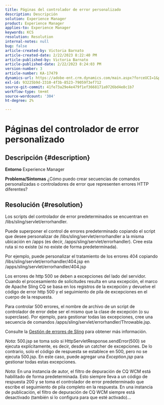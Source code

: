 ```yaml
---
title: Páginas del controlador de error personalizado
description: Descripción
solution: Experience Manager
product: Experience Manager
applies-to: Experience Manager
keywords: KCS
resolution: Resolution
internal-notes: null
bug: false
article-created-by: Victoria Barnato
article-created-date: 2/22/2023 8:22:40 PM
article-published-by: Victoria Barnato
article-published-date: 2/22/2023 8:24:03 PM
version-number: 3
article-number: KA-17479
dynamics-url: https://adobe-ent.crm.dynamics.com/main.aspx?forceUCI=1&pagetype=entityrecord&etn=knowledgearticle&id=8df423a3-eeb2-ed11-83fe-6045bd0067ea
exl-id: 93225b9d-2310-4f3b-8523-79059f3ef712
source-git-commit: 41fe73a29e4e479f1ef3668171a9726bd4e8c1b7
workflow-type: tm+mt
source-wordcount: '304'
ht-degree: 2%

---
```


# Páginas del controlador de error personalizado

## Descripción {#description}

<b>Entorno</b>
Experience Manager


<b>Problema/Síntomas</b>
¿Cómo puedo crear secuencias de comandos personalizadas o controladores de error que representen errores HTTP diferentes?


## Resolución {#resolution}


Los scripts del controlador de error predeterminados se encuentran en /libs/sling/servlet/errorhandler.

Puede superponer el control de errores predeterminado copiando el script que desee personalizar de /libs/sling/servlet/errorhandler a la misma ubicación en /apps (es decir, /apps/sling/servlet/errorhandler). Cree esta ruta si no existe (si no existe de forma predeterminada).

Por ejemplo, puede personalizar el tratamiento de los errores 404 copiando /libs/sling/servlet/errorhandler/404.jsp en /apps/sling/servlet/errorhandler/404.jsp

Los errores de http 500 se deben a excepciones del lado del servidor. Cuando el procesamiento de solicitudes resulta en una excepción, el marco de Apache Sling CQ se basa en los registros de la excepción y devuelve el código de error http 500 y el seguimiento de pila de excepciones en el cuerpo de la respuesta.

Para controlar 500 errores, el nombre de archivo de un script de controlador de error debe ser el mismo que la clase de excepción (o su superclase). Por ejemplo, para gestionar todas las excepciones, cree una secuencia de comandos /apps/sling/servlet/errorhandler/Throwable.jsp.

Consulte la [Gestión de errores de Sling](https://sling.apache.org/documentation/the-sling-engine/errorhandling.html) para obtener más información.

*Nota*: 500.jsp se toma solo si HttpServletResponse.sendError(500) se ejecuta explícitamente, es decir, desde un catcher de excepciones.
De lo contrario, solo el código de respuesta se establece en 500, pero no se ejecuta 500.jsp.
En este caso, puede agregar una *Exception.jsp* para gestionar todas estas excepciones.

*Nota*: En una instancia de autor, el filtro de depuración de CQ WCM está habilitado de forma predeterminada. Esto siempre lleva a un código de respuesta 200 y se toma el controlador de error predeterminado que escribe el seguimiento de pila completo en la respuesta. En una instancia de publicación, el filtro de depuración de CQ WCM siempre está desactivado (también si lo configura para que esté activado)...
